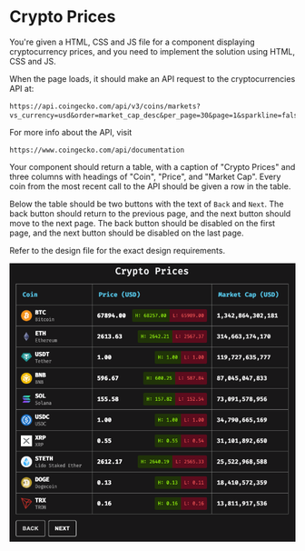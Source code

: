 # Crypto Prices

You're given a HTML, CSS and JS file for a component displaying cryptocurrency prices, and you need to implement the solution using HTML, CSS and JS.

When the page loads, it should make an API request to the cryptocurrencies API at:

```text
https://api.coingecko.com/api/v3/coins/markets?vs_currency=usd&order=market_cap_desc&per_page=30&page=1&sparkline=false&locale=en
```

For more info about the API, visit

```text
https://www.coingecko.com/api/documentation
```

Your component should return a table, with a caption of "Crypto Prices" and three columns with headings of "Coin", "Price", and "Market Cap". Every coin from the most recent call to the API should be given a row in the table.

Below the table should be two buttons with the text of `Back` and `Next`. The back button should return to the previous page, and the next button should move to the next page. The back button should be disabled on the first page, and the next button should be disabled on the last page.

Refer to the design file for the exact design requirements.

![Alt text](CryptoPricesDesign.png "CryptoPricesDesign")
